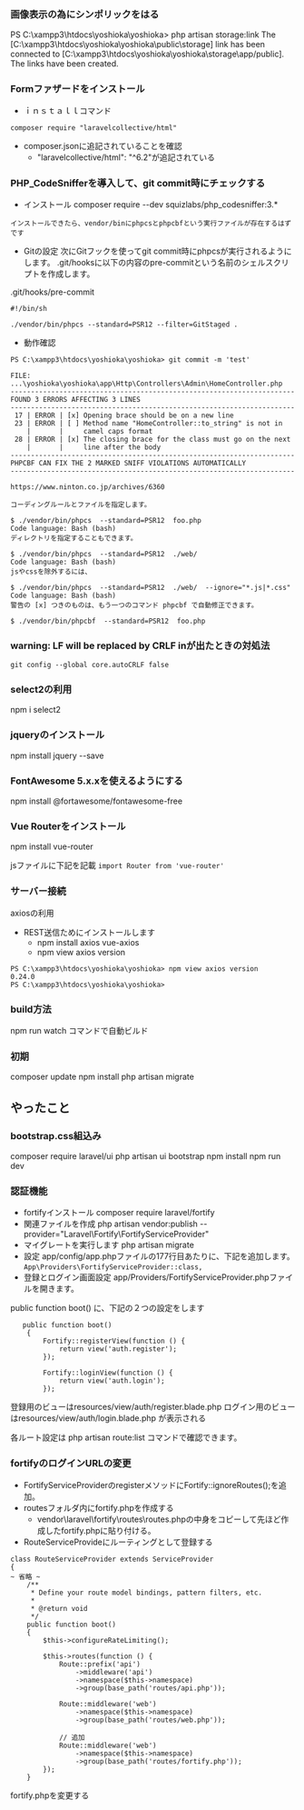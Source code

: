 ### 画像表示の為にシンポリックをはる

PS C:\xampp3\htdocs\yoshioka\yoshioka> php artisan storage:link
The [C:\xampp3\htdocs\yoshioka\yoshioka\public\storage] link has been connected to [C:\xampp3\htdocs\yoshioka\yoshioka\storage\app/public].
The links have been created.


### Formファザードをインストール
- ｉｎｓｔａｌｌコマンド
```
composer require "laravelcollective/html"
```
- composer.jsonに追記されていることを確認
   - "laravelcollective/html": "^6.2"が追記されている


### PHP_CodeSnifferを導入して、git commit時にチェックする
- インストール
composer require --dev squizlabs/php_codesniffer:3.*
```
インストールできたら、vendor/binにphpcsとphpcbfという実行ファイルが存在するはずです
```
- Gitの設定
次にGitフックを使ってgit commit時にphpcsが実行されるようにします。
.git/hooksに以下の内容のpre-commitという名前のシェルスクリプトを作成します。

.git/hooks/pre-commit
```
#!/bin/sh

./vendor/bin/phpcs --standard=PSR12 --filter=GitStaged .
```
- 動作確認

```
PS C:\xampp3\htdocs\yoshioka\yoshioka> git commit -m 'test'

FILE: ...\yoshioka\yoshioka\app\Http\Controllers\Admin\HomeController.php
----------------------------------------------------------------------
FOUND 3 ERRORS AFFECTING 3 LINES
----------------------------------------------------------------------
 17 | ERROR | [x] Opening brace should be on a new line
 23 | ERROR | [ ] Method name "HomeController::to_string" is not in
    |       |     camel caps format
 28 | ERROR | [x] The closing brace for the class must go on the next
    |       |     line after the body
----------------------------------------------------------------------
PHPCBF CAN FIX THE 2 MARKED SNIFF VIOLATIONS AUTOMATICALLY
----------------------------------------------------------------------

```



`https://www.ninton.co.jp/archives/6360`
```
コーディングルールとファイルを指定します。

$ ./vendor/bin/phpcs  --standard=PSR12  foo.php
Code language: Bash (bash)
ディレクトリを指定することもできます。

$ ./vendor/bin/phpcs  --standard=PSR12  ./web/
Code language: Bash (bash)
jsやcssを除外するには、

$ ./vendor/bin/phpcs  --standard=PSR12  ./web/  --ignore="*.js|*.css"
Code language: Bash (bash)
警告の [x] つきのものは、もう一つのコマンド phpcbf で自動修正できます。

$ ./vendor/bin/phpcbf  --standard=PSR12  foo.php

```


### warning: LF will be replaced by CRLF inが出たときの対処法
`git config --global core.autoCRLF false`

### select2の利用
npm i select2

### jqueryのインストール
npm install jquery --save

### FontAwesome 5.x.xを使えるようにする
npm install @fortawesome/fontawesome-free

### Vue Routerをインストール
npm install vue-router

jsファイルに下記を記載
`import Router from 'vue-router'`


### サーバー接続
axiosの利用
- REST送信ためにインストールします
    - npm install  axios vue-axios
    - npm view axios version

```
PS C:\xampp3\htdocs\yoshioka\yoshioka> npm view axios version
0.24.0
PS C:\xampp3\htdocs\yoshioka\yoshioka>
```




### build方法
npm run watch コマンドで自動ビルド

### 初期
composer update
npm install
php artisan migrate

## やったこと
### bootstrap.css組込み

composer require laravel/ui
php artisan ui bootstrap
npm install
npm run dev




### 認証機能
- fortifyインストール
composer require laravel/fortify
- 関連ファイルを作成
php artisan vendor:publish --provider="Laravel\Fortify\FortifyServiceProvider"
- マイグレートを実行します
php artisan migrate
- 設定
app/config/app.phpファイルの177行目あたりに、下記を追加します。
`App\Providers\FortifyServiceProvider::class,`
- 登録とログイン画面設定
app/Providers/FortifyServiceProvider.phpファイルを開きます。

public function boot() に、下記の２つの設定をします

```
   public function boot()
    {
        Fortify::registerView(function () {
            return view('auth.register');
        });
        
        Fortify::loginView(function () {
            return view('auth.login');
        });

```

登録用のビューはresources/view/auth/register.blade.php
ログイン用のビューはresources/view/auth/login.blade.php
が表示される

各ルート設定は php artisan route:list コマンドで確認できます。

### fortifyのログインURLの変更
- FortifyServiceProviderのregisterメソッドにFortify::ignoreRoutes();を追加。
- routesフォルダ内にfortify.phpを作成する
    - vendor\laravel\fortify\routes\routes.phpの中身をコピーして先ほど作成したfortify.phpに貼り付ける。
- RouteServiceProvideにルーティングとして登録する
```
class RouteServiceProvider extends ServiceProvider
{
~ 省略 ~
    /**
     * Define your route model bindings, pattern filters, etc.
     *
     * @return void
     */
    public function boot()
    {
        $this->configureRateLimiting();

        $this->routes(function () {
            Route::prefix('api')
                ->middleware('api')
                ->namespace($this->namespace)
                ->group(base_path('routes/api.php'));

            Route::middleware('web')
                ->namespace($this->namespace)
                ->group(base_path('routes/web.php'));

            // 追加
            Route::middleware('web')
                ->namespace($this->namespace)
                ->group(base_path('routes/fortify.php'));
        });
    }
```
fortify.phpを変更する
